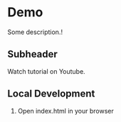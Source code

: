 
# Demo

Some description.!

## Subheader

Watch tutorial on Youtube.

## Local Development

1. Open index.html in your browser